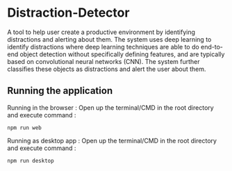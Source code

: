 # Distraction-Detector
A tool to help user create a productive environment by identifying distractions and alerting about them.
The system uses deep learning to identify distractions where deep learning techniques are able to do end-to-end 
object detection without specifically defining features, and are typically based on convolutional neural networks
(CNN). The system further classifies these objects as distractions and alert the user about them.

## Running the application

Running in the browser : 
Open up the terminal/CMD in the root directory and execute command :
```
npm run web
```

Running as desktop app : 
Open up the terminal/CMD in the root directory and execute command :
```
npm run desktop
```
